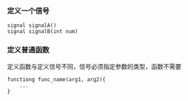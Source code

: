 ### 定义一个信号 
```
signal signalA()
signal signalB(int num)
```

### 定义普通函数  
定义函数与定义信号不同，信号必须指定参数的类型，函数不需要
```
functiong func_name(arg1, arg2){
    ...
}
```